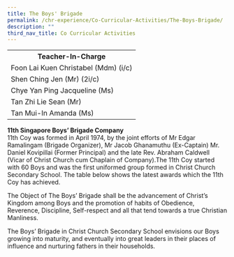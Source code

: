 ```yaml
---
title: The Boys' Brigade
permalink: /chr-experience/Co-Curricular-Activities/The-Boys-Brigade/
description: ""
third_nav_title: Co Curricular Activities
---
```

<table>
  <tr>
    <th>Teacher-In-Charge</th>
  </tr>
  <tr>
    <td>Foon Lai Kuen Christabel (Mdm) (i/c)</td>
  </tr>
  <tr>
    <td>Shen Ching Jen (Mr) (2i/c)</td>
  </tr>
  <tr>
    <td>Chye Yan Ping Jacqueline (Ms)</td>
  </tr>
  <tr>
    <td>Tan Zhi Lie Sean (Mr)</td>
  </tr>
  <tr>
    <td>Tan Mui-In Amanda (Ms)</td>
  </tr>
	<tr>
</table>


<b> 11th Singapore Boys’ Brigade Company </b><br>
11th Coy was formed in April 1974, by the joint efforts of Mr Edgar Ramalingam (Brigade Organizer), Mr Jacob Ghanamuthu (Ex-Captain) Mr. Daniel Kovipillai (Former Principal) and the late Rev. Abraham Caldwell (Vicar of Christ Church cum Chaplain of Company).The 11th Coy started with 60 Boys and was the first uniformed group formed in Christ Church Secondary School.
The table below shows the latest awards which the 11th Coy has achieved.

The Object of The Boys’ Brigade shall be the advancement of Christ’s Kingdom among Boys and the promotion of habits of Obedience, Reverence, Discipline, Self-respect and all that tend towards a true Christian Manliness.

The Boys’ Brigade in Christ Church Secondary School envisions our Boys growing into maturity, and eventually into great leaders in their places of influence and nurturing fathers in their households.